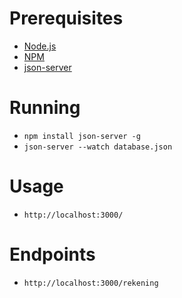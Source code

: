 # Prerequisites
- [Node.js](https://nodejs.org/en/)
- [NPM](https://www.npmjs.com/)
- [json-server](https://www.npmjs.com/package/json-server)

# Running
- `npm install json-server -g`
- `json-server --watch database.json`

# Usage
- `http://localhost:3000/`

# Endpoints
- `http://localhost:3000/rekening`
